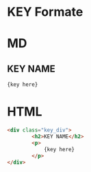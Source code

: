 # KEY Formate


# MD

## KEY NAME
```
{key here}
```

# HTML

```html
<div class="key_div">
        <h2>KEY NAME</h2>
        <p>
            {key here}
        </p>
</div>
```